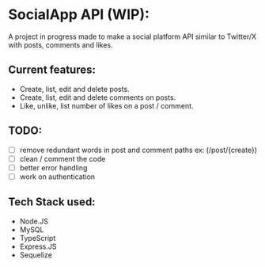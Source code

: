 # SocialApp API (WIP):
  A project in progress made to make a social platform API similar to Twitter/X with posts, comments and likes.

## Current features:
* Create, list, edit and delete posts.
* Create, list, edit and delete comments on posts.
* Like, unlike, list number of likes on a post / comment.

## TODO:
- [ ] remove redundant words in post and comment paths ex: (/post/{create})
- [ ] clean / comment the code
- [ ] better error handling
- [ ] work on authentication

## Tech Stack used:
- Node.JS
- MySQL
- TypeScript
- Express.JS
- Sequelize
